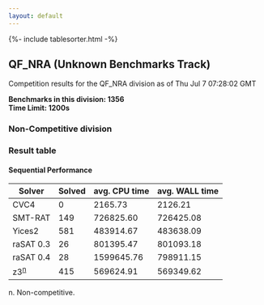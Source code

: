 ```yaml
---
layout: default
---
```

{%- include tablesorter.html -%}

##  QF_NRA (Unknown Benchmarks Track)

Competition results for the QF_NRA division as of Thu Jul 7 07:28:02 GMT

**Benchmarks in this division: 1356**
<br/>
**Time Limit: 1200s**


###  Non-Competitive division 
### Result table
 




#### Sequential Performance
<table id="unknown" class="result sorted">
<thead>
<tr>
<th class="center">Solver</th>
<th class="center">Solved</th>
<th class="center">avg. CPU time </th>
<th class="center">avg. WALL time </th>
</tr>
</thead>
<tr>
<td>CVC4</td>
<td class="right">0</td>
<td class="right">2165.73</td>
<td class="right">2126.21</td>
</tr>
<tr>
<td>SMT-RAT</td>
<td class="right">149</td>
<td class="right">726825.60</td>
<td class="right">726425.08</td>
</tr>
<tr>
<td>Yices2</td>
<td class="right">581</td>
<td class="right">483914.67</td>
<td class="right">483638.09</td>
</tr>
<tr>
<td>raSAT 0.3</td>
<td class="right">26</td>
<td class="right">801395.47</td>
<td class="right">801093.18</td>
</tr>
<tr>
<td>raSAT 0.4</td>
<td class="right">28</td>
<td class="right">1599645.76</td>
<td class="right">798911.15</td>
</tr>
<tr>
<td>z3<SUP><a href="#fn">n</a></SUP>
</td>
<td class="right">415</td>
<td class="right">569624.91</td>
<td class="right">569349.62</td>
</tr>
</table>
<span id="fn"> n. Non-competitive.</span>


